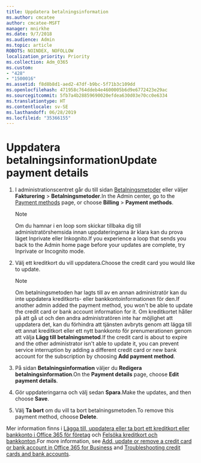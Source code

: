 ```yaml
---
title: Uppdatera betalningsinformation
ms.author: cmcatee
author: cmcatee-MSFT
manager: mnirkhe
ms.date: 9/7/2018
ms.audience: Admin
ms.topic: article
ROBOTS: NOINDEX, NOFOLLOW
localization_priority: Priority
ms.collection: Adm_O365
ms.custom:
- "428"
- "1500016"
ms.assetid: f8d8b8d1-aed2-47df-b9bc-5f71b3c109dd
ms.openlocfilehash: 471958c764ddeb4e4600005b6d9e6772423e29ac
ms.sourcegitcommit: 5fb7a4b28859690020efdea630d03e70cc0e6334
ms.translationtype: HT
ms.contentlocale: sv-SE
ms.lasthandoff: 06/28/2019
ms.locfileid: "35366155"
---
```

# <a name="update-payment-details"></a><span data-ttu-id="047e9-102">Uppdatera betalningsinformation</span><span class="sxs-lookup"><span data-stu-id="047e9-102">Update payment details</span></span>

1. <span data-ttu-id="047e9-103">I administrationscentret går du till sidan [Betalningsmetoder](https://go.microsoft.com/fwlink/p/?linkid=2018806) eller väljer **Fakturering** \> **Betalningsmetoder**.</span><span class="sxs-lookup"><span data-stu-id="047e9-103">In the Admin center, go to the [Payment methods](https://go.microsoft.com/fwlink/p/?linkid=2018806) page, or choose **Billing** \> **Payment methods**.</span></span>

    > [!NOTE]
    > <span data-ttu-id="047e9-104">Om du hamnar i en loop som skickar tillbaka dig till administratörshemsida innan uppdateringarna är klara kan du prova läget Inprivate eller Inkognito.</span><span class="sxs-lookup"><span data-stu-id="047e9-104">If you experience a loop that sends you back to the Admin home page before your updates are complete, try Inprivate or Incognito mode.</span></span>
  
2. <span data-ttu-id="047e9-105">Välj ett kreditkort du vill uppdatera.</span><span class="sxs-lookup"><span data-stu-id="047e9-105">Choose the credit card you would like to update.</span></span>

    > [!NOTE]
    > <span data-ttu-id="047e9-106">Om betalningsmetoden har lagts till av en annan administratör kan du inte uppdatera kreditkorts- eller bankkontoinformationen för den.</span><span class="sxs-lookup"><span data-stu-id="047e9-106">If another admin added the payment method, you won't be able to update the credit card or bank account information for it.</span></span> <span data-ttu-id="047e9-107">Om kreditkortet håller på att gå ut och den andra administratören inte har möjlighet att uppdatera det, kan du förhindra att tjänsten avbryts genom att lägga till ett annat kreditkort eller ett nytt bankkonto för prenumerationen genom att välja **Lägg till betalningsmetod**.</span><span class="sxs-lookup"><span data-stu-id="047e9-107">If the credit card is about to expire and the other administrator isn't able to update it, you can prevent service interruption by adding a different credit card or new bank account for the subscription by choosing **Add payment method**.</span></span>
  
3. <span data-ttu-id="047e9-108">På sidan **Betalningsinformation** väljer du **Redigera betalningsinformation**.</span><span class="sxs-lookup"><span data-stu-id="047e9-108">On the **Payment details** page, choose **Edit payment details**.</span></span>

4. <span data-ttu-id="047e9-109">Gör uppdateringarna och välj sedan **Spara**.</span><span class="sxs-lookup"><span data-stu-id="047e9-109">Make the updates, and then choose **Save**.</span></span>

5. <span data-ttu-id="047e9-110">Välj **Ta bort** om du vill ta bort betalningsmetoden.</span><span class="sxs-lookup"><span data-stu-id="047e9-110">To remove this payment method, choose **Delete**.</span></span>

<span data-ttu-id="047e9-111">Mer information finns i [Lägga till, uppdatera eller ta bort ett kreditkort eller bankkonto i Office 365 för företag](https://support.office.com/article/30ba9c83-50d8-4020-90ed-830a5b8c8724) och [Felsöka kreditkort och bankkonton](https://support.office.com/article/30ba9c83-50d8-4020-90ed-830a5b8c8724).</span><span class="sxs-lookup"><span data-stu-id="047e9-111">For more information, see [Add, update or remove a credit card or bank account in Office 365 for Business](https://support.office.com/article/30ba9c83-50d8-4020-90ed-830a5b8c8724) and [Troubleshooting credit cards and bank accounts](https://support.office.com/article/30ba9c83-50d8-4020-90ed-830a5b8c8724).</span></span>
